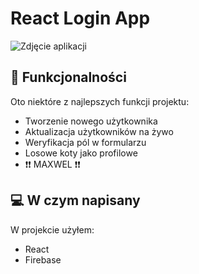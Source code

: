 # React Login App

![Zdjęcie aplikacji](https://cdn-151.anonfiles.com/bco0z3g2z6/398e080e-1679574272/maxwell.png)

  
  
## 🧐 Funkcjonalności

Oto niektóre z najlepszych funkcji projektu:

*   Tworzenie nowego użytkownika
*   Aktualizacja użytkowników na żywo
*   Weryfikacja pól w formularzu
*   Losowe koty jako profilowe
*   ❗❗ MAXWEL ❗❗

  
  
## 💻 W czym napisany

W projekcie użyłem:

*   React
*   Firebase